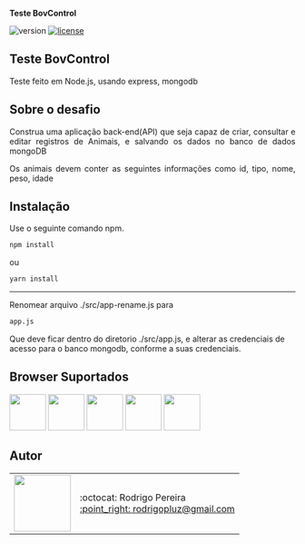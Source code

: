**Teste BovControl**

![version](https://img.shields.io/badge/version-1.0.0-blue.svg) 
[![license](https://img.shields.io/apm/l/vim-mode.svg)](LICENSE)

## Teste BovControl

Teste feito em Node.js, usando express, mongodb

## Sobre o desafio
<p align="justify">Construa uma aplicação back-end(API) que seja capaz de criar, consultar e editar registros de Animais, e salvando os dados no banco de dados mongoDB</p>
<p align="justify">Os animais devem conter as seguintes informações como id, tipo, nome, peso, idade</p>

## Instalação
Use o seguinte comando npm.

```bash
npm install
```

ou 

```bash
yarn install
```
---
Renomear arquivo ./src/app-rename.js para
```bash
app.js
```
Que deve ficar dentro do diretorio ./src/app.js, e alterar as credenciais de acesso para o banco mongodb, conforme a suas credenciais.

## Browser Suportados

<img src="https://s3.amazonaws.com/creativetim_bucket/github/browser/chrome.png" width="64" height="64"> <img src="https://s3.amazonaws.com/creativetim_bucket/github/browser/firefox.png" width="64" height="64"> <img src="https://s3.amazonaws.com/creativetim_bucket/github/browser/edge.png" width="64" height="64"> <img src="https://s3.amazonaws.com/creativetim_bucket/github/browser/safari.png" width="64" height="64"> <img src="https://s3.amazonaws.com/creativetim_bucket/github/browser/opera.png" width="64" height="64">

## Autor

<table>
  <tr>
    <td>
      <img src="https://avatars2.githubusercontent.com/u/8739638?s=460&v=4" width="100">
    </td>
    <td>
      :octocat: Rodrigo Pereira<br />
      <a href="mailto:rodrigopluz@gmail.com">:point_right: rodrigopluz@gmail.com</a><br />
    </td>
  </tr>
</table>

